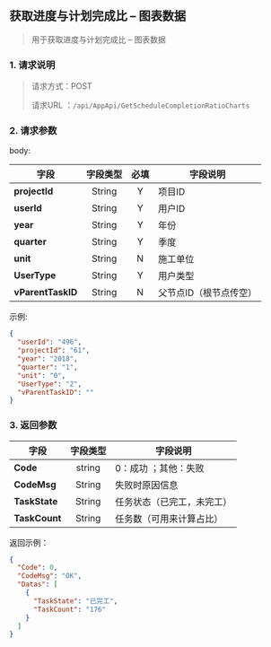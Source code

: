## 获取进度与计划完成比 – 图表数据

> 用于获取进度与计划完成比 – 图表数据

### 1. 请求说明

> 请求方式：POST
>
> 请求URL ：`/api/AppApi/GetScheduleCompletionRatioCharts`

### 2. 请求参数

body:

| 字段              | 字段类型 | 必填 | 字段说明               |
| ----------------- | :------: | :--: | ---------------------- |
| **projectId**     |  String  |  Y   | 项目ID                 |
| **userId**        |  String  |  Y   | 用户ID                 |
| **year**          |  String  |  Y   | 年份                   |
| **quarter**       |  String  |  Y   | 季度                   |
| **unit**          |  String  |  N   | 施工单位               |
| **UserType**      |  String  |  Y   | 用户类型               |
| **vParentTaskID** |  String  |  N   | 父节点ID（根节点传空） |

示例:

```json
{
  "userId": "496",
  "projectId": "61",
  "year": "2018",
  "quarter": "1",
  "unit": "0",
  "UserType": "2",
  "vParentTaskID": ""
}
```

### 3. 返回参数

| 字段          | 字段类型 | 字段说明                   |
| ------------- | :------: | -------------------------- |
| **Code**      |  string  | 0：成功 ；其他：失败       |
| **CodeMsg**   |  String  | 失败时原因信息             |
| **TaskState** |  String  | 任务状态（已完工，未完工） |
| **TaskCount** |  String  | 任务数（可用来计算占比）   |

返回示例：

```json
{
  "Code": 0,
  "CodeMsg": "OK",
  "Datas": [
    {
      "TaskState": "已完工",
      "TaskCount": "176"
    }
  ]
}
```